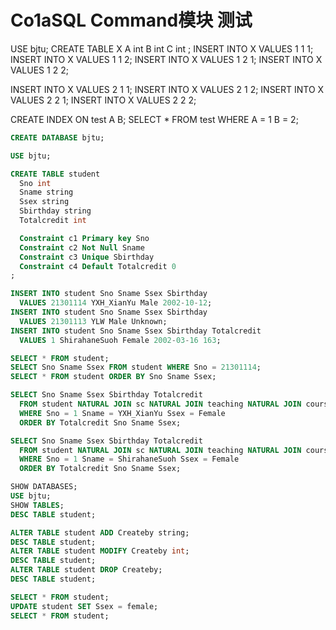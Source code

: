 # Co1aSQL Command模块 测试


USE bjtu;
CREATE TABLE X
  A int
  B int
  C int
;
INSERT INTO X VALUES 1 1 1;
INSERT INTO X VALUES 1 1 2;
INSERT INTO X VALUES 1 2 1;
INSERT INTO X VALUES 1 2 2;


INSERT INTO X VALUES 2 1 1;
INSERT INTO X VALUES 2 1 2;
INSERT INTO X VALUES 2 2 1;
INSERT INTO X VALUES 2 2 2;

CREATE INDEX ON test A B;
SELECT * FROM test WHERE A = 1 B = 2;

```sql
CREATE DATABASE bjtu;

USE bjtu;

CREATE TABLE student
  Sno int
  Sname string
  Ssex string
  Sbirthday string
  Totalcredit int

  Constraint c1 Primary key Sno
  Constraint c2 Not Null Sname
  Constraint c3 Unique Sbirthday
  Constraint c4 Default Totalcredit 0
;

INSERT INTO student Sno Sname Ssex Sbirthday 
  VALUES 21301114 YXH_XianYu Male 2002-10-12;
INSERT INTO student Sno Sname Ssex Sbirthday 
  VALUES 21301113 YLW Male Unknown;
INSERT INTO student Sno Sname Ssex Sbirthday Totalcredit
  VALUES 1 ShirahaneSuoh Female 2002-03-16 163;

SELECT * FROM student;
SELECT Sno Sname Ssex FROM student WHERE Sno = 21301114;
SELECT * FROM student ORDER BY Sno Sname Ssex;

SELECT Sno Sname Ssex Sbirthday Totalcredit
  FROM student NATURAL JOIN sc NATURAL JOIN teaching NATURAL JOIN course
  WHERE Sno = 1 Sname = YXH_XianYu Ssex = Female
  ORDER BY Totalcredit Sno Sname Ssex;

SELECT Sno Sname Ssex Sbirthday Totalcredit
  FROM student NATURAL JOIN sc NATURAL JOIN teaching NATURAL JOIN course
  WHERE Sno = 1 Sname = ShirahaneSuoh Ssex = Female
  ORDER BY Totalcredit Sno Sname Ssex;
```

```sql
SHOW DATABASES;
USE bjtu;
SHOW TABLES;
DESC TABLE student;

ALTER TABLE student ADD Createby string;
DESC TABLE student;
ALTER TABLE student MODIFY Createby int;
DESC TABLE student;
ALTER TABLE student DROP Createby;
DESC TABLE student;

SELECT * FROM student;
UPDATE student SET Ssex = female;
SELECT * FROM student;
```

